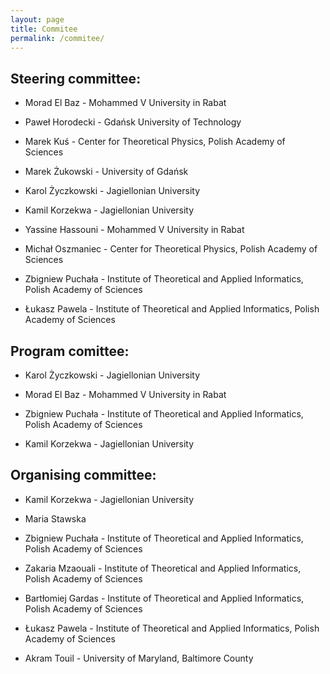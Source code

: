```yaml
---
layout: page
title: Commitee
permalink: /commitee/
---
```

## Steering committee:

* Morad El Baz - Mohammed V University in Rabat

* Paweł Horodecki - Gdańsk University of Technology

* Marek Kuś - Center for Theoretical Physics, Polish Academy of Sciences

* Marek Żukowski - University of Gdańsk

* Karol Życzkowski - Jagiellonian University

* Kamil Korzekwa - Jagiellonian University

* Yassine Hassouni - Mohammed V University in Rabat

* Michał Oszmaniec - Center for Theoretical Physics, Polish Academy of Sciences

* Zbigniew Puchała - Institute of Theoretical and Applied Informatics, Polish Academy of Sciences

* Łukasz Pawela - Institute of Theoretical and Applied Informatics, Polish Academy of Sciences

## Program comittee:

* Karol Życzkowski - Jagiellonian University

* Morad El Baz - Mohammed V University in Rabat

* Zbigniew Puchała - Institute of Theoretical and Applied Informatics, Polish Academy of Sciences

* Kamil Korzekwa - Jagiellonian University


## Organising committee:

* Kamil Korzekwa - Jagiellonian University

* Maria Stawska 

* Zbigniew Puchała - Institute of Theoretical and Applied Informatics, Polish Academy of Sciences

* Zakaria Mzaouali - Institute of Theoretical and Applied Informatics, Polish Academy of Sciences

* Bartłomiej Gardas - Institute of Theoretical and Applied Informatics, Polish Academy of Sciences

* Łukasz Pawela - Institute of Theoretical and Applied Informatics, Polish Academy of Sciences

* Akram Touil - University of Maryland, Baltimore County


